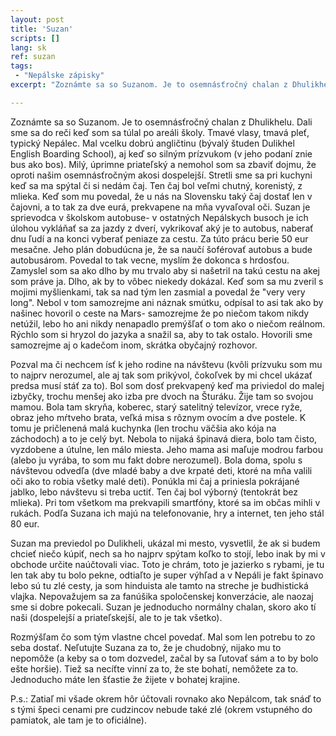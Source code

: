 ```yaml
---
layout: post
title: 'Suzan'
scripts: []
lang: sk
ref: suzan
tags:
 - "Nepálske zápisky"
excerpt: "Zoznámte sa so Suzanom. Je to osemnásťročný chalan z Dhulikhelu. Dali sme sa do reči keď som sa túlal po areáli školy. Tmavé vlasy, tmavá pleť, typický Nepálec. Mal vcelku dobrú angličtinu (bývalý študent Dulikhel English Boarding School), aj keď so silným prízvukom (v jeho podaní znie bus ako bos). Milý, úprimne priateľský a nemohol som sa zbaviť dojmu, že oproti našim osemnásťročným akosi dospelejší. Stretli sme sa pri kuchyni keď sa ma spýtal či si nedám čaj..."

---
```


Zoznámte sa so Suzanom. Je to osemnásťročný chalan z Dhulikhelu. Dali sme sa do reči keď som sa túlal po areáli školy. Tmavé vlasy, tmavá pleť, typický Nepálec. Mal vcelku dobrú angličtinu (bývalý študen Dulikhel English Boarding School), aj keď so silným prízvukom (v jeho podaní znie bus ako bos). Milý, úprimne priateľský a nemohol som sa zbaviť dojmu, že oproti našim osemnásťročným akosi dospelejší. Stretli sme sa pri kuchyni keď sa ma spýtal či si nedám čaj. Ten čaj bol veľmi chutný, korenistý, z mlieka. Keď som mu povedal, že u nás na Slovensku taký čaj dostať len v čajovni, a to tak za dve eurá, prekvapene na mňa vyvaľoval oči. Suzan je sprievodca v školskom autobuse- v ostatných Nepálskych busoch je ich úlohou vykláňať sa za jazdy z dverí, vykrikovať aký je to autobus, naberať dnu ľudí a na konci vyberať peniaze za cestu. Za túto prácu berie 50 eur mesačne. Jeho plán dobudúcna je, že sa naučí šoférovať autobus a bude autobusárom. Povedal to tak vecne, myslím že dokonca s hrdosťou. Zamyslel som sa ako dlho by mu trvalo aby si našetril na takú cestu na akej som práve ja. Dlho, ak by to vôbec niekedy dokázal. Keď som sa mu zveril s mojimi myšlienkami, tak sa nad tým len zasmial a povedal že "very very long". Nebol v tom samozrejme ani náznak smútku, odpísal to asi tak ako by našinec hovoril o ceste na Mars- samozrejme že po niečom takom nikdy netúžil, lebo ho ani nikdy nenapadlo premýšľať o tom ako o niečom reálnom. Rýchlo som si hryzol do jazyka a snažil sa, aby to tak ostalo. Hovorili sme samozrejme aj o kadečom inom, skrátka obyčajný rozhovor.

Pozval ma či nechcem ísť k jeho rodine na návštevu (kvôli prízvuku som mu to najprv nerozumel, ale aj tak som prikývol, čokoľvek by mi chcel ukázať predsa musí stáť za to). Bol som dosť prekvapený keď ma priviedol do malej izbyčky, trochu menšej ako izba pre dvoch na Šturáku. Žije tam so svojou mamou. Bola tam skryňa, koberec, starý satelitný televízor, vrece ryže, obraz jeho mŕtveho brata, veľká misa s rôznym ovocím a dve postele. K tomu je pričlenená malá kuchynka (len trochu väčšia ako kója na záchodoch) a to je celý byt. Nebola to nijaká špinavá diera, bolo tam čisto, vyzdobene a útulne, len málo miesta. Jeho mama asi maľuje modrou farbou (alebo ju vyrába, to som mu fakt dobre nerozumel). Bola doma, spolu s návštevou odvedľa (dve mladé baby a dve krpaté deti, ktoré na mňa valili oči ako to robia všetky malé deti). Ponúkla mi čaj a priniesla pokrájané jablko, lebo návštevu si treba uctiť. Ten čaj bol výborný (tentokrát bez mlieka). Pri tom všetkom ma prekvapili smartfóny, ktoré sa im občas mihli v rukách. Podľa Suzana ich majú na telefonovanie, hry a internet, ten jeho stál 80 eur.

Suzan ma previedol po Dulikheli, ukázal mi mesto, vysvetlil, že ak si budem chcieť niečo kúpiť, nech sa ho najprv spýtam koľko to stojí, lebo inak by mi v obchode určite naúčtovali viac. Toto je chrám, toto je jazierko s rybami, je tu len tak aby tu bolo pekne, odtiaľto je super výhľad a v Nepáli je fakt špinavo lebo sú tu zlé cesty, ja som hinduista ale tamto na streche je budhistická vlajka. Nepovažujem sa za fanúšika spoločenskej konverzácie, ale naozaj sme si dobre pokecali. Suzan je jednoducho normálny chalan, skoro ako tí naši (dospelejší a priateľskejší, ale to je tak všetko).

Rozmýšľam čo som tým vlastne chcel povedať. Mal som len potrebu to zo seba dostať. Neľutujte Suzana za to, že je chudobný, nijako mu to nepomôže (a keby sa o tom dozvedel, začal by sa ľutovať sám a to by bolo ešte horšie). Tiež sa necíťte vinní za to, že ste bohatí, nemôžete za to. Jednoducho máte len šťastie že žijete v bohatej krajine.

P.s.: Zatiaľ mi všade okrem hôr účtovali rovnako ako Nepálcom, tak snáď to s tými špeci cenami pre cudzincov nebude také zlé (okrem vstupného do pamiatok, ale tam je to oficiálne).
